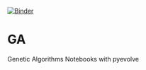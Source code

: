 [![Binder](https://mybinder.org/badge.svg)](https://mybinder.org/v2/gh/UJICompSci/ga-team-rocket/master?filepath=index.ipynb)
# GA
Genetic Algorithms Notebooks with pyevolve
